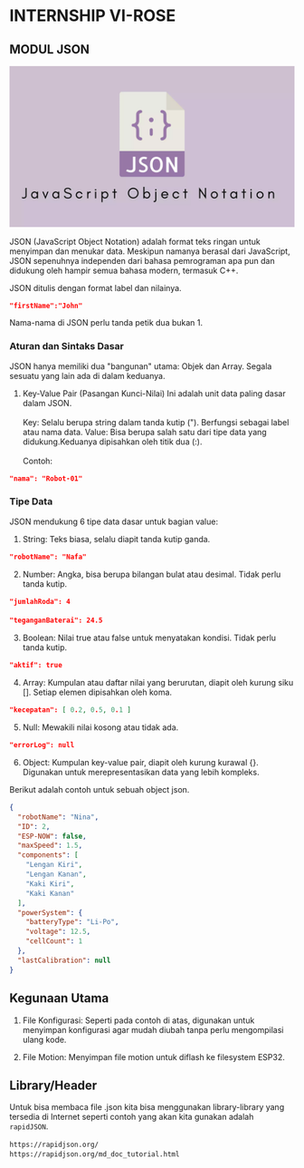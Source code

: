 # INTERNSHIP VI-ROSE
## MODUL JSON

![alt text](assets/logo_json.jpeg)

JSON (JavaScript Object Notation) adalah format teks ringan untuk menyimpan dan menukar data. Meskipun namanya berasal dari JavaScript, JSON sepenuhnya independen dari bahasa pemrograman apa pun dan didukung oleh hampir semua bahasa modern, termasuk C++. 

JSON ditulis dengan format label dan nilainya.
```json
"firstName":"John"
```
Nama-nama di JSON perlu tanda petik dua bukan 1.


### Aturan dan Sintaks Dasar
JSON hanya memiliki dua "bangunan" utama: Objek dan Array. Segala sesuatu yang lain ada di dalam keduanya.

1. Key-Value Pair (Pasangan Kunci-Nilai)
Ini adalah unit data paling dasar dalam JSON.\
\
Key: Selalu berupa string dalam tanda kutip ("). Berfungsi sebagai label atau nama data.
Value: Bisa berupa salah satu dari tipe data yang didukung.Keduanya dipisahkan oleh titik dua (:).\
\
Contoh: 
```cmake
"nama": "Robot-01"
```

### Tipe Data

JSON mendukung 6 tipe data dasar untuk bagian value:

1. String: Teks biasa, selalu diapit tanda kutip ganda.

```json
"robotName": "Nafa"
```

2. Number: Angka, bisa berupa bilangan bulat atau desimal. Tidak perlu tanda kutip.

```json
"jumlahRoda": 4

"teganganBaterai": 24.5
```

3. Boolean: Nilai true atau false untuk menyatakan kondisi. Tidak perlu tanda kutip.

```json
"aktif": true
```

4. Array: Kumpulan atau daftar nilai yang berurutan, diapit oleh kurung siku []. Setiap elemen dipisahkan oleh koma.

```json
"kecepatan": [ 0.2, 0.5, 0.1 ]
```

5. Null: Mewakili nilai kosong atau tidak ada.

```json
"errorLog": null
```
6. Object: Kumpulan key-value pair, diapit oleh kurung kurawal {}. Digunakan untuk merepresentasikan data yang lebih kompleks.


Berikut adalah contoh untuk sebuah object json.

```json
{
  "robotName": "Nina",
  "ID": 2,
  "ESP-NOW": false,
  "maxSpeed": 1.5,
  "components": [
    "Lengan Kiri",
    "Lengan Kanan",
    "Kaki Kiri",
    "Kaki Kanan"
  ],
  "powerSystem": {
    "batteryType": "Li-Po",
    "voltage": 12.5,
    "cellCount": 1
  },
  "lastCalibration": null
}
```

## Kegunaan Utama

1. File Konfigurasi: Seperti pada contoh di atas, digunakan untuk menyimpan konfigurasi agar mudah diubah tanpa perlu mengompilasi ulang kode.

2. File Motion: Menyimpan file motion untuk diflash ke filesystem ESP32.


## Library/Header
Untuk bisa membaca file .json kita bisa menggunakan library-library yang tersedia di Internet seperti contoh yang akan kita gunakan adalah `rapidJSON`.

`https://rapidjson.org/`\
`https://rapidjson.org/md_doc_tutorial.html`